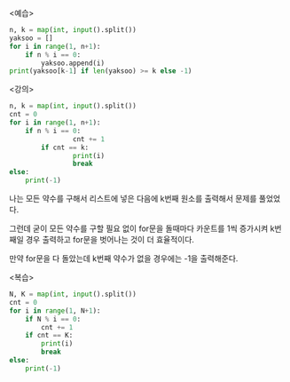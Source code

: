 <예습>

```python
n, k = map(int, input().split())
yaksoo = []
for i in range(1, n+1):
    if n % i == 0:
        yaksoo.append(i)
print(yaksoo[k-1] if len(yaksoo) >= k else -1)
```

<강의>

```python
n, k = map(int, input().split())
cnt = 0
for i in range(1, n+1):
    if n % i == 0:
				cnt += 1
		if cnt == k:
				print(i)
				break
else:
	print(-1)
```

나는 모든 약수를 구해서 리스트에 넣은 다음에 k번째 원소를 출력해서 문제를 풀었었다.

그런데 굳이 모든 약수를 구할 필요 없이 for문을 돌때마다 카운트를 1씩 증가시켜 k번째일 경우 출력하고 for문을 벗어나는 것이 더 효율적이다.

만약 for문을 다 돌았는데 k번째 약수가 없을 경우에는 -1을 출력해준다.

<복습>

```python
N, K = map(int, input().split())
cnt = 0
for i in range(1, N+1):
    if N % i == 0:
        cnt += 1
    if cnt == K:
        print(i)
        break
else:
    print(-1)
```
